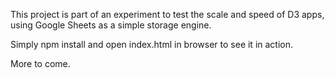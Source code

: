This project is part of an experiment to test the scale and speed of D3 apps, using Google Sheets as a simple storage engine.

Simply npm install and open index.html in browser to see it in action.

More to come.